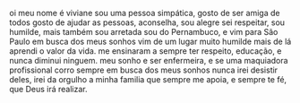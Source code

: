 oi meu nome é viviane
sou uma pessoa simpática, gosto de ser amiga de todos
gosto de ajudar as pessoas, aconselha, sou alegre sei respeitar, 
sou humilde, mais também sou arretada sou do Pernambuco, e vim para São Paulo
em busca dos meus sonhos vim de um lugar muito humilde mais de lá aprendi o valor da vida.
me ensinaram a sempre ter respeito, educação, e nunca diminui ninguem.
meu sonho e ser enfermeira, e se uma maquiadora profissional corro sempre em busca dos meus sonhos
nunca irei desistir deles, irei da orgulho a minha familia que sempre me apoia, e sempre te fé, que Deus irá realizar.

